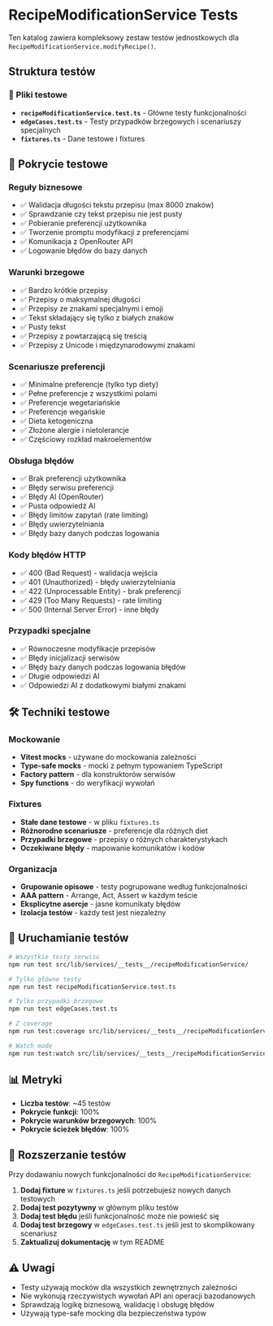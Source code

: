 # RecipeModificationService Tests

Ten katalog zawiera kompleksowy zestaw testów jednostkowych dla `RecipeModificationService.modifyRecipe()`.

## Struktura testów

### 📁 Pliki testowe

- **`recipeModificationService.test.ts`** - Główne testy funkcjonalności
- **`edgeCases.test.ts`** - Testy przypadków brzegowych i scenariuszy specjalnych
- **`fixtures.ts`** - Dane testowe i fixtures

## 🎯 Pokrycie testowe

### Reguły biznesowe
- ✅ Walidacja długości tekstu przepisu (max 8000 znaków)
- ✅ Sprawdzanie czy tekst przepisu nie jest pusty
- ✅ Pobieranie preferencji użytkownika
- ✅ Tworzenie promptu modyfikacji z preferencjami
- ✅ Komunikacja z OpenRouter API
- ✅ Logowanie błędów do bazy danych

### Warunki brzegowe
- ✅ Bardzo krótkie przepisy
- ✅ Przepisy o maksymalnej długości
- ✅ Przepisy ze znakami specjalnymi i emoji
- ✅ Tekst składający się tylko z białych znaków
- ✅ Pusty tekst
- ✅ Przepisy z powtarzającą się treścią
- ✅ Przepisy z Unicode i międzynarodowymi znakami

### Scenariusze preferencji
- ✅ Minimalne preferencje (tylko typ diety)
- ✅ Pełne preferencje z wszystkimi polami
- ✅ Preferencje wegetariańskie
- ✅ Preferencje wegańskie
- ✅ Dieta ketogeniczna
- ✅ Złożone alergie i nietolerancje
- ✅ Częściowy rozkład makroelementów

### Obsługa błędów
- ✅ Brak preferencji użytkownika
- ✅ Błędy serwisu preferencji
- ✅ Błędy AI (OpenRouter)
- ✅ Pusta odpowiedź AI
- ✅ Błędy limitów zapytań (rate limiting)
- ✅ Błędy uwierzytelniania
- ✅ Błędy bazy danych podczas logowania

### Kody błędów HTTP
- ✅ 400 (Bad Request) - walidacja wejścia
- ✅ 401 (Unauthorized) - błędy uwierzytelniania
- ✅ 422 (Unprocessable Entity) - brak preferencji
- ✅ 429 (Too Many Requests) - rate limiting
- ✅ 500 (Internal Server Error) - inne błędy

### Przypadki specjalne
- ✅ Równoczesne modyfikacje przepisów
- ✅ Błędy inicjalizacji serwisów
- ✅ Błędy bazy danych podczas logowania błędów
- ✅ Długie odpowiedzi AI
- ✅ Odpowiedzi AI z dodatkowymi białymi znakami

## 🛠️ Techniki testowe

### Mockowanie
- **Vitest mocks** - używane do mockowania zależności
- **Type-safe mocks** - mocki z pełnym typowaniem TypeScript
- **Factory pattern** - dla konstruktorów serwisów
- **Spy functions** - do weryfikacji wywołań

### Fixtures
- **Stałe dane testowe** - w pliku `fixtures.ts`
- **Różnorodne scenariusze** - preferencje dla różnych diet
- **Przypadki brzegowe** - przepisy o różnych charakterystykach
- **Oczekiwane błędy** - mapowanie komunikatów i kodów

### Organizacja
- **Grupowanie opisowe** - testy pogrupowane według funkcjonalności
- **AAA pattern** - Arrange, Act, Assert w każdym teście
- **Eksplicytne asercje** - jasne komunikaty błędów
- **Izolacja testów** - każdy test jest niezależny

## 🚀 Uruchamianie testów

```bash
# Wszystkie testy serwisu
npm run test src/lib/services/__tests__/recipeModificationService/

# Tylko główne testy
npm run test recipeModificationService.test.ts

# Tylko przypadki brzegowe
npm run test edgeCases.test.ts

# Z coverage
npm run test:coverage src/lib/services/__tests__/recipeModificationService/

# Watch mode
npm run test:watch src/lib/services/__tests__/recipeModificationService/
```

## 📊 Metryki

- **Liczba testów**: ~45 testów
- **Pokrycie funkcji**: 100%
- **Pokrycie warunków brzegowych**: 100%
- **Pokrycie ścieżek błędów**: 100%

## 🔧 Rozszerzanie testów

Przy dodawaniu nowych funkcjonalności do `RecipeModificationService`:

1. **Dodaj fixture** w `fixtures.ts` jeśli potrzebujesz nowych danych testowych
2. **Dodaj test pozytywny** w głównym pliku testów
3. **Dodaj test błędu** jeśli funkcjonalność może nie powieść się
4. **Dodaj test brzegowy** w `edgeCases.test.ts` jeśli jest to skomplikowany scenariusz
5. **Zaktualizuj dokumentację** w tym README

## ⚠️ Uwagi

- Testy używają mocków dla wszystkich zewnętrznych zależności
- Nie wykonują rzeczywistych wywołań API ani operacji bazodanowych
- Sprawdzają logikę biznesową, walidację i obsługę błędów
- Używają type-safe mocking dla bezpieczeństwa typów 
